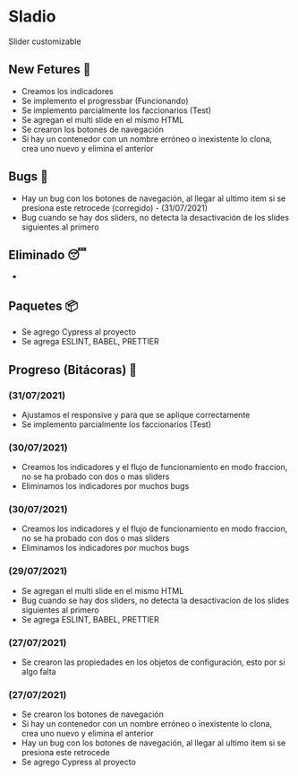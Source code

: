 # Sladio

Slider customizable

## New Fetures 🤩

- Creamos los indicadores
- Se implemento el progressbar (Funcionando)
- Se implemento parcialmente los faccionarios (Test)
- Se agregan el multi slide en el mismo HTML
- Se crearon los botones de navegación
- Si hay un contenedor con un nombre erróneo o inexistente lo clona, crea uno nuevo y elimina el anterior

## Bugs 👾

- Hay un bug con los botones de navegación, al llegar al ultimo item si se presiona este retrocede (corregido) - (31/07/2021)
- Bug cuando se hay dos sliders, no detecta la desactivación de los slides siguientes al primero


## Eliminado 😴

-


## Paquetes 📦

- Se agrego Cypress al proyecto
- Se agrega ESLINT, BABEL, PRETTIER


## Progreso (Bitácoras) 🚀

### (31/07/2021)
- Ajustamos el responsive y para que se aplique correctamente
- Se implemento parcialmente los faccionarios (Test)

### (30/07/2021)
- Creamos los indicadores y el flujo de funcionamiento en modo fraccion, no se ha probado con dos o mas sliders
- Eliminamos los indicadores por muchos bugs


### (30/07/2021)
- Creamos los indicadores y el flujo de funcionamiento en modo fraccion, no se ha probado con dos o mas sliders
- Eliminamos los indicadores por muchos bugs
### (29/07/2021)
- Se agregan el multi slide en el mismo HTML
- Bug cuando se hay dos sliders, no detecta la desactivacion de los slides siguientes al primero
- Se agrega ESLINT, BABEL, PRETTIER



### (27/07/2021)

- Se crearon las propiedades en los objetos de configuración, esto por si algo falta


### (27/07/2021)

- Se crearon los botones de navegación
- Si hay un contenedor con un nombre erróneo o inexistente lo clona, crea uno nuevo y elimina el anterior
- Hay un bug con los botones de navegación, al llegar al ultimo item si se presiona este retrocede
- Se agrego Cypress al proyecto
